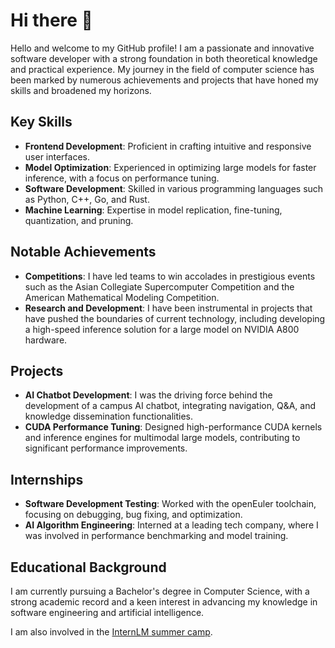 # Hi there 👋

Hello and welcome to my GitHub profile! I am a passionate and innovative software developer with a strong foundation in both theoretical knowledge and practical experience. My journey in the field of computer science has been marked by numerous achievements and projects that have honed my skills and broadened my horizons.

## Key Skills
- **Frontend Development**: Proficient in crafting intuitive and responsive user interfaces.
- **Model Optimization**: Experienced in optimizing large models for faster inference, with a focus on performance tuning.
- **Software Development**: Skilled in various programming languages such as Python, C++, Go, and Rust.
- **Machine Learning**: Expertise in model replication, fine-tuning, quantization, and pruning.

## Notable Achievements
- **Competitions**: I have led teams to win accolades in prestigious events such as the Asian Collegiate Supercomputer Competition and the American Mathematical Modeling Competition.
- **Research and Development**: I have been instrumental in projects that have pushed the boundaries of current technology, including developing a high-speed inference solution for a large model on NVIDIA A800 hardware.

## Projects
- **AI Chatbot Development**: I was the driving force behind the development of a campus AI chatbot, integrating navigation, Q&A, and knowledge dissemination functionalities.
- **CUDA Performance Tuning**: Designed high-performance CUDA kernels and inference engines for multimodal large models, contributing to significant performance improvements.

## Internships
- **Software Development Testing**: Worked with the openEuler toolchain, focusing on debugging, bug fixing, and optimization.
- **AI Algorithm Engineering**: Interned at a leading tech company, where I was involved in performance benchmarking and model training.

## Educational Background
I am currently pursuing a Bachelor's degree in Computer Science, with a strong academic record and a keen interest in advancing my knowledge in software engineering and artificial intelligence.

I am also involved in the [InternLM summer camp](https://github.com/InternLM/Tutorial).

